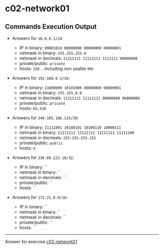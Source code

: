 # c02-network01

## Commands Execution Output

- Answers for `10.0.0.1/24`:

  - IP in binary: `00001010 00000000 00000000 00000001`
  - netmask in binary: `255.255.255.0` 
  - netmask in decimals: `11111111 11111111 1111111 00000000`
  - private/public: `private`
  - hosts: `256` .. including non usable etc

- Answers for `192.168.0.1/16`:

  - IP in binary: `11000000 10101000 00000000 00000001`
  - netmask in binary: `255.255.0.0` 
  - netmask in decimals: `11111111 11111111 00000000 00000000`
  - private/public: `private`
  - hosts: `65,536`

- Answers for `249.165.166.135/30`:

  - IP in binary: `11111001 10100101 10100110 10000111`
  - netmask in binary: `11111111 11111111 11111111 11111100` 
  - netmask in decimals: `255.255.255.252`
  - private/public: `public`
  - hosts: `4`

- Answers for `236.68.223.18/32`:

  - IP in binary: ``
  - netmask in binary: `` 
  - netmask in decimals: ``
  - private/public: ``
  - hosts: ``

- Answers for `172.31.0.0/16`:

  - IP in binary: ``
  - netmask in binary: `` 
  - netmask in decimals: ``
  - private/public: ``
  - hosts: ``

<!-- Don't change anything below this point-->
***
Answer for exercise [c02-network01](https://github.com/devopsacademyau/academy/blob/893381c6f0b69434d9e8597d3d4b1c17f9bc1371/classes/02class/exercises/c02-network01/README.md)
